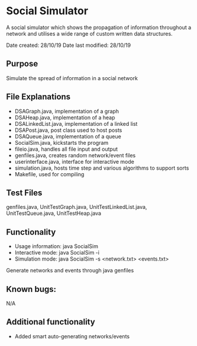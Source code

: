 # Social Simulator

A social simulator which shows the propagation of information throughout a network and utilises a wide range of custom written data structures.

Date created: 28/10/19
Date last modified: 28/10/19

## Purpose
Simulate the spread of information in a social network

## File Explanations
- DSAGraph.java, implementation of a graph 
- DSAHeap.java, implementation of a heap
- DSALinkedList.java, implementation of a linked list 
- DSAPost.java, post class used to host posts
- DSAQueue.java, implementation of a queue
- SocialSim.java, kickstarts the program
- fileio.java, handles all file input and output
- genfiles.java, creates random network/event files
- userinterface.java, interface for interactive mode             
- simulation.java, hosts time step and various algorithms to support sorts 
- Makefile, used for compiling

## Test Files
genfiles.java, UnitTestGraph.java, UnitTestLinkedList.java, UnitTestQueue.java, UnitTestHeap.java

## Functionality
- Usage information: java SocialSim
- Interactive mode: java SocialSim -i
- Simulation mode: java SocialSim -s <network.txt> <events.txt> <likeProb> <followProb>

Generate networks and events through java genfiles <numPeople> <numConnections>

## Known bugs:
N/A
    
## Additional functionality 
- Added smart auto-generating networks/events
